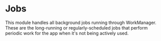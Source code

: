 # Jobs

This module handles all background jobs running through WorkManager. These are the long-running or regularly-scheduled 
jobs that perform periodic work for the app when it's not being actively used.
